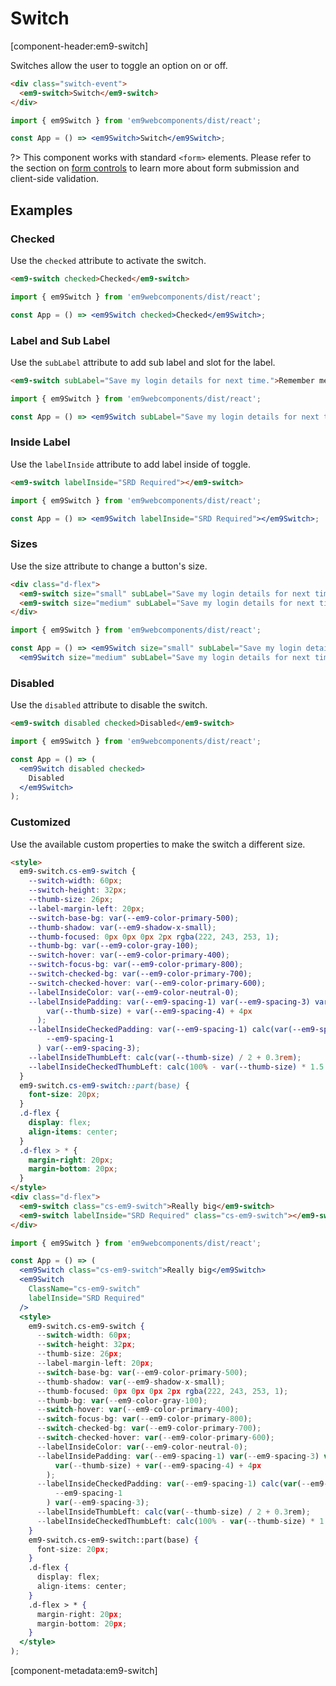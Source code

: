 # Switch

[component-header:em9-switch]

Switches allow the user to toggle an option on or off.

```html preview
<div class="switch-event">
  <em9-switch>Switch</em9-switch>
</div>
```

```jsx react
import { em9Switch } from 'em9webcomponents/dist/react';

const App = () => <em9Switch>Switch</em9Switch>;
```

?> This component works with standard `<form>` elements. Please refer to the section on [form controls](/getting-started/form-controls) to learn more about form submission and client-side validation.

## Examples

### Checked

Use the `checked` attribute to activate the switch.

```html preview
<em9-switch checked>Checked</em9-switch>
```

```jsx react
import { em9Switch } from 'em9webcomponents/dist/react';

const App = () => <em9Switch checked>Checked</em9Switch>;
```

### Label and Sub Label

Use the `subLabel` attribute to add sub label and slot for the label.

```html preview
<em9-switch subLabel="Save my login details for next time.">Remember me</em9-switch>
```

```jsx react
import { em9Switch } from 'em9webcomponents/dist/react';

const App = () => <em9Switch subLabel="Save my login details for next time.">Remember me</em9Switch>;
```

### Inside Label

Use the `labelInside` attribute to add label inside of toggle.

```html preview
<em9-switch labelInside="SRD Required"></em9-switch>
```

```jsx react
import { em9Switch } from 'em9webcomponents/dist/react';

const App = () => <em9Switch labelInside="SRD Required"></em9Switch>;
```

### Sizes

Use the size attribute to change a button's size.

```html preview
<div class="d-flex">
  <em9-switch size="small" subLabel="Save my login details for next time.">Small Size</em9-switch>
  <em9-switch size="medium" subLabel="Save my login details for next time.">Medium Size</em9-switch>
</div>
```

```jsx react
import { em9Switch } from 'em9webcomponents/dist/react';

const App = () => <em9Switch size="small" subLabel="Save my login details for next time.">Small Size</em9Switch>
  <em9Switch size="medium" subLabel="Save my login details for next time.">Medium Size</em9Switch>;
```

### Disabled

Use the `disabled` attribute to disable the switch.

```html preview
<em9-switch disabled checked>Disabled</em9-switch>
```

```jsx react
import { em9Switch } from 'em9webcomponents/dist/react';

const App = () => (
  <em9Switch disabled checked>
    Disabled
  </em9Switch>
);
```

### Customized

Use the available custom properties to make the switch a different size.

```html preview
<style>
  em9-switch.cs-em9-switch {
    --switch-width: 60px;
    --switch-height: 32px;
    --thumb-size: 26px;
    --label-margin-left: 20px;
    --switch-base-bg: var(--em9-color-primary-500);
    --thumb-shadow: var(--em9-shadow-x-small);
    --thumb-focused: 0px 0px 0px 2px rgba(222, 243, 253, 1);
    --thumb-bg: var(--em9-color-gray-100);
    --switch-hover: var(--em9-color-primary-400);
    --switch-focus-bg: var(--em9-color-primary-800);
    --switch-checked-bg: var(--em9-color-primary-700);
    --switch-checked-hover: var(--em9-color-primary-600);
    --labelInsideColor: var(--em9-color-neutral-0);
    --labelInsidePadding: var(--em9-spacing-1) var(--em9-spacing-3) var(--em9-spacing-1) calc(
        var(--thumb-size) + var(--em9-spacing-4) + 4px
      );
    --labelInsideCheckedPadding: var(--em9-spacing-1) calc(var(--em9-spacing-4) + var(--thumb-size) + 4px) var(
        --em9-spacing-1
      ) var(--em9-spacing-3);
    --labelInsideThumbLeft: calc(var(--thumb-size) / 2 + 0.3rem);
    --labelInsideCheckedThumbLeft: calc(100% - var(--thumb-size) * 1.5 - 1px);
  }
  em9-switch.cs-em9-switch::part(base) {
    font-size: 20px;
  }
  .d-flex {
    display: flex;
    align-items: center;
  }
  .d-flex > * {
    margin-right: 20px;
    margin-bottom: 20px;
  }
</style>
<div class="d-flex">
  <em9-switch class="cs-em9-switch">Really big</em9-switch>
  <em9-switch labelInside="SRD Required" class="cs-em9-switch"></em9-switch>
</div>
```

```jsx react
import { em9Switch } from 'em9webcomponents/dist/react';

const App = () => (
  <em9Switch class="cs-em9-switch">Really big</em9Switch>
  <em9Switch
    ClassName="cs-em9-switch"
    labelInside="SRD Required"
  />
  <style>
    em9-switch.cs-em9-switch {
      --switch-width: 60px;
      --switch-height: 32px;
      --thumb-size: 26px;
      --label-margin-left: 20px;
      --switch-base-bg: var(--em9-color-primary-500);
      --thumb-shadow: var(--em9-shadow-x-small);
      --thumb-focused: 0px 0px 0px 2px rgba(222, 243, 253, 1);
      --thumb-bg: var(--em9-color-gray-100);
      --switch-hover: var(--em9-color-primary-400);
      --switch-focus-bg: var(--em9-color-primary-800);
      --switch-checked-bg: var(--em9-color-primary-700);
      --switch-checked-hover: var(--em9-color-primary-600);
      --labelInsideColor: var(--em9-color-neutral-0);
      --labelInsidePadding: var(--em9-spacing-1) var(--em9-spacing-3) var(--em9-spacing-1) calc(
          var(--thumb-size) + var(--em9-spacing-4) + 4px
        );
      --labelInsideCheckedPadding: var(--em9-spacing-1) calc(var(--em9-spacing-4) + var(--thumb-size) + 4px) var(
          --em9-spacing-1
        ) var(--em9-spacing-3);
      --labelInsideThumbLeft: calc(var(--thumb-size) / 2 + 0.3rem);
      --labelInsideCheckedThumbLeft: calc(100% - var(--thumb-size) * 1.5 - 1px);
    }
    em9-switch.cs-em9-switch::part(base) {
      font-size: 20px;
    }
    .d-flex {
      display: flex;
      align-items: center;
    }
    .d-flex > * {
      margin-right: 20px;
      margin-bottom: 20px;
    }
  </style>
);
```

[component-metadata:em9-switch]
